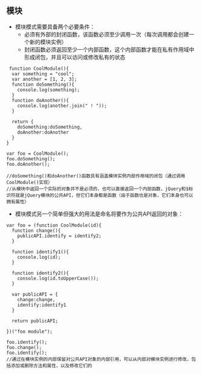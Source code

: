 ## 模块
- 模块模式需要具备两个必要条件：
  - 必须有外部的封闭函数，该函数必须至少调用一次（每次调用都会创建一个新的模块实例）
  - 封闭函数必须返回至少一个内部函数，这个内部函数才能在私有作用域中形成闭包，并且可以访问或修改私有的状态
```
 function CoolModule(){
  var something = "cool";
  var another = [1, 2, 3];
  function doSomething(){
    console.log(something);
  }
  function doAnother(){
    console.log(another.join(" ! "));
  }

  return {
    doSomething:doSomething,
    doAnother:doAnother
  }
}  

var foo = CoolModule();
foo.doSomething();
foo.doAnother();

//doSomething()和doAnother()函数具有涵盖模块实例内部作用域的闭包（通过调用CoolModule()实现）
//从模块中返回一个实际的对象并不是必须的，也可以直接返回一个内部函数，jQuery和$标识符就是jQuery模块的公共API，但它们本身都是函数（由于函数也是对象，它们本身也可以拥有属性）
```
- 模块模式另一个简单但强大的用法是命名将要作为公共API返回的对象：
```
var foo = (function CoolModule(id){
  function change(){
    publicAPI.identify = identify2;
  }

  function identify1(){
    console.log(id);
  }

  function identify2(){
    console.log(id.toUpperCase());
  }

  var publicAPI = {
    change:change,
    identify:identify1
  }

  return publicAPI;

})("foo module");

foo.identify();
foo.change();
foo.identify();
//通过在模块实例的内部保留对公共API对象的内部引用，可以从内部对模块实例进行修改，包括添加或删除方法和属性，以及修改它们的
```